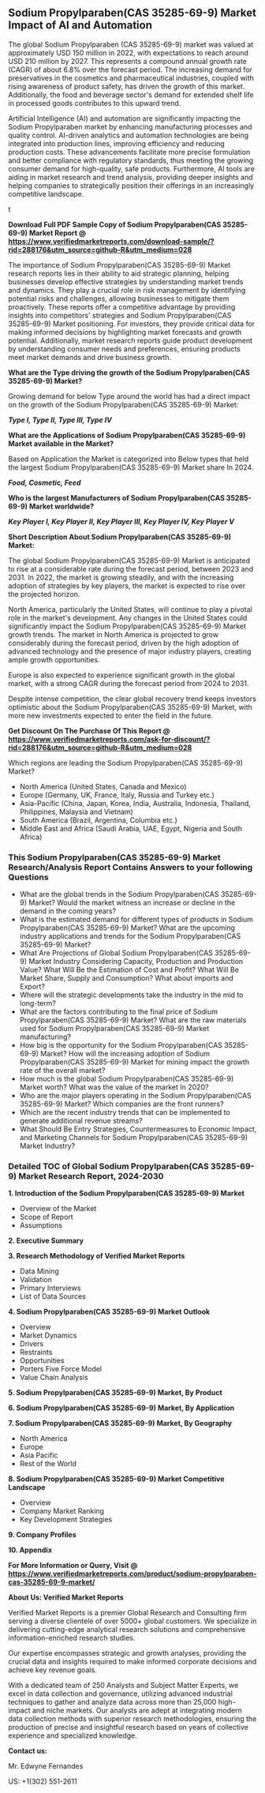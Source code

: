 <h2>Sodium Propylparaben(CAS 35285-69-9) Market Impact of AI and Automation</h2><p>The global Sodium Propylparaben (CAS 35285-69-9) market was valued at approximately USD 150 million in 2022, with expectations to reach around USD 210 million by 2027. This represents a compound annual growth rate (CAGR) of about 6.8% over the forecast period. The increasing demand for preservatives in the cosmetics and pharmaceutical industries, coupled with rising awareness of product safety, has driven the growth of this market. Additionally, the food and beverage sector's demand for extended shelf life in processed goods contributes to this upward trend.</p><p>Artificial Intelligence (AI) and automation are significantly impacting the Sodium Propylparaben market by enhancing manufacturing processes and quality control. AI-driven analytics and automation technologies are being integrated into production lines, improving efficiency and reducing production costs. These advancements facilitate more precise formulation and better compliance with regulatory standards, thus meeting the growing consumer demand for high-quality, safe products. Furthermore, AI tools are aiding in market research and trend analysis, providing deeper insights and helping companies to strategically position their offerings in an increasingly competitive landscape.</p>t</p><p id="" class=""><strong>Download Full PDF Sample Copy of Sodium Propylparaben(CAS 35285-69-9) Market Report @ <a href="https://www.verifiedmarketreports.com/download-sample/?rid=288176&utm_source=github-R&utm_medium=028" target="_blank">https://www.verifiedmarketreports.com/download-sample/?rid=288176&utm_source=github-R&utm_medium=028</a></strong></p><p>The importance of&nbsp;Sodium Propylparaben(CAS 35285-69-9) Market research reports lies in their ability to aid strategic planning, helping businesses develop effective strategies by understanding market trends and dynamics. They play a crucial role in risk management by identifying potential risks and challenges, allowing businesses to mitigate them proactively. These reports offer a competitive advantage by providing insights into competitors' strategies and Sodium Propylparaben(CAS 35285-69-9) Market positioning. For investors, they provide critical data for making informed decisions by highlighting market forecasts and growth potential. Additionally, market research reports guide product development by understanding consumer needs and preferences, ensuring products meet market demands and drive business growth.</p><p><strong>What are the&nbsp;Type driving the growth of the Sodium Propylparaben(CAS 35285-69-9) Market?</strong></p><p id="" class="">Growing demand for below Type around the world has had a direct impact on the growth of the Sodium Propylparaben(CAS 35285-69-9) Market:</p><em><strong>Type I, Type II, Type III, Type IV</strong></em></p><strong>What are the&nbsp;Applications&nbsp;of Sodium Propylparaben(CAS 35285-69-9) Market available in the Market?</strong></p><p id="" class="">Based on Application the Market is categorized into Below types that held the largest Sodium Propylparaben(CAS 35285-69-9) Market share In 2024.</p><em><strong>Food, Cosmetic, Feed</strong></em></p><strong>Who is the largest Manufacturers of Sodium Propylparaben(CAS 35285-69-9) Market worldwide?</strong></p><p><em><strong>Key Player I, Key Player II, Key Player III, Key Player IV, Key Player V</strong></em></p><p id="" class=""><strong>Short Description About Sodium Propylparaben(CAS 35285-69-9) Market:</strong></p><p>The global Sodium Propylparaben(CAS 35285-69-9) Market is anticipated to rise at a considerable rate during the forecast period, between 2023 and 2031. In 2022, the market is growing steadily, and with the increasing adoption of strategies by key players, the market is expected to rise over the projected horizon.</p><p>North America, particularly the United States, will continue to play a pivotal role in the market's development. Any changes in the United States could significantly impact the Sodium Propylparaben(CAS 35285-69-9) Market growth trends. The market in North America is projected to grow considerably during the forecast period, driven by the high adoption of advanced technology and the presence of major industry players, creating ample growth opportunities.</p><p>Europe is also expected to experience significant growth in the global market, with a strong CAGR during the forecast period from 2024 to 2031.</p><p>Despite intense competition, the clear global recovery trend keeps investors optimistic about the Sodium Propylparaben(CAS 35285-69-9) Market, with more new investments expected to enter the field in the future.</p><p id="" class=""><strong>Get Discount On The Purchase Of This Report @ <a href="https://www.verifiedmarketreports.com/ask-for-discount/?rid=288176&utm_source=github-R&utm_medium=028" target="_blank">https://www.verifiedmarketreports.com/ask-for-discount/?rid=288176&utm_source=github-R&utm_medium=028</a></strong></p>Which regions are leading the Sodium Propylparaben(CAS 35285-69-9) Market?</p><ul><li>North America (United States, Canada and Mexico)</li><li>Europe (Germany, UK, France, Italy, Russia and Turkey etc.)</li><li>Asia-Pacific (China, Japan, Korea, India, Australia, Indonesia, Thailand, Philippines, Malaysia and Vietnam)</li><li>South America (Brazil, Argentina, Columbia etc.)</li><li>Middle East and Africa (Saudi Arabia, UAE, Egypt, Nigeria and South Africa)</li></ul><h3 id="" class="">This Sodium Propylparaben(CAS 35285-69-9) Market Research/Analysis Report Contains Answers to your following Questions</h3><ul><li>What are the global trends in the Sodium Propylparaben(CAS 35285-69-9) Market? Would the market witness an increase or decline in the demand in the coming years?</li><li>What is the estimated demand for different types of products in Sodium Propylparaben(CAS 35285-69-9) Market? What are the upcoming industry applications and trends for the Sodium Propylparaben(CAS 35285-69-9) Market?</li><li>What Are Projections of Global Sodium Propylparaben(CAS 35285-69-9) Market Industry Considering Capacity, Production and Production Value? What Will Be the Estimation of Cost and Profit? What Will Be Market Share, Supply and Consumption? What about imports and Export?</li><li>Where will the strategic developments take the industry in the mid to long-term?</li><li>What are the factors contributing to the final price of Sodium Propylparaben(CAS 35285-69-9) Market? What are the raw materials used for Sodium Propylparaben(CAS 35285-69-9) Market manufacturing?</li><li>How big is the opportunity for the Sodium Propylparaben(CAS 35285-69-9) Market? How will the increasing adoption of Sodium Propylparaben(CAS 35285-69-9) Market for mining impact the growth rate of the overall market?</li><li>How much is the global Sodium Propylparaben(CAS 35285-69-9) Market worth? What was the value of the market In 2020?</li><li>Who are the major players operating in the Sodium Propylparaben(CAS 35285-69-9) Market? Which companies are the front runners?</li><li>Which are the recent industry trends that can be implemented to generate additional revenue streams?</li><li>What Should Be Entry Strategies, Countermeasures to Economic Impact, and Marketing Channels for Sodium Propylparaben(CAS 35285-69-9) Market Industry?</li></ul><h3 id="" class="">Detailed TOC of Global Sodium Propylparaben(CAS 35285-69-9) Market Research Report, 2024-2030</h3><p id="" class=""><strong>1. Introduction of the Sodium Propylparaben(CAS 35285-69-9) Market</strong></p><ul><li>Overview of the Market</li><li>Scope of Report</li><li>Assumptions</li></ul><p id="" class=""><strong>2. Executive Summary</strong></p><p id="" class=""><strong>3. Research Methodology of Verified Market Reports</strong></p><ul><li>Data Mining</li><li>Validation</li><li>Primary Interviews</li><li>List of Data Sources</li></ul><p id="" class=""><strong>4. Sodium Propylparaben(CAS 35285-69-9) Market Outlook</strong></p><ul><li>Overview</li><li>Market Dynamics</li><li>Drivers</li><li>Restraints</li><li>Opportunities</li><li>Porters Five Force Model</li><li>Value Chain Analysis</li></ul><p id="" class=""><strong>5. Sodium Propylparaben(CAS 35285-69-9) Market, By Product</strong></p><p id="" class=""><strong>6. Sodium Propylparaben(CAS 35285-69-9) Market, By Application</strong></p><p id="" class=""><strong>7. Sodium Propylparaben(CAS 35285-69-9) Market, By Geography</strong></p><ul><li>North America</li><li>Europe</li><li>Asia Pacific</li><li>Rest of the World</li></ul><p id="" class=""><strong>8. Sodium Propylparaben(CAS 35285-69-9) Market Competitive Landscape</strong></p><ul><li>Overview</li><li>Company Market Ranking</li><li>Key Development Strategies</li></ul><p id="" class=""><strong>9. Company Profiles</strong></p><p id="" class=""><strong>10. Appendix</strong></p><p id="" class=""><strong>For More Information or Query, Visit @ <a href="https://www.verifiedmarketreports.com/product/sodium-propylparaben-cas-35285-69-9-market/" target="_blank">https://www.verifiedmarketreports.com/product/sodium-propylparaben-cas-35285-69-9-market/</a></strong></p><p id="" class=""><strong>About Us: Verified Market Reports</strong></p><p id="" class="">Verified Market Reports is a premier Global Research and Consulting firm serving a diverse clientele of over 5000+ global customers. We specialize in delivering cutting-edge analytical research solutions and comprehensive information-enriched research studies.</p><p id="" class="">Our expertise encompasses strategic and growth analyses, providing the crucial data and insights required to make informed corporate decisions and achieve key revenue goals.</p><p id="" class="">With a dedicated team of 250 Analysts and Subject Matter Experts, we excel in data collection and governance, utilizing advanced industrial techniques to gather and analyze data across more than 25,000 high-impact and niche markets. Our analysts are adept at integrating modern data collection methods with superior research methodologies, ensuring the production of precise and insightful research based on years of collective experience and specialized knowledge.</p><p id="" class=""><strong>Contact us:</strong></p><p id="" class="">Mr. Edwyne Fernandes</p><p id="" class="">US: +1(302) 551-2611</p>